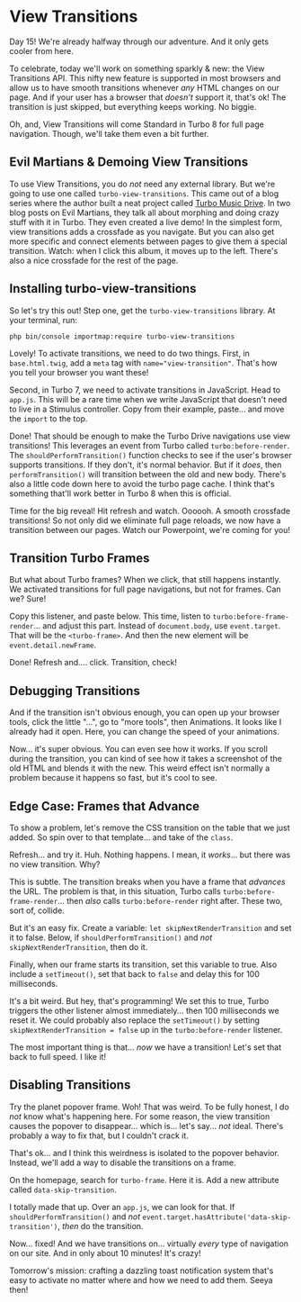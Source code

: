 # View Transitions

Day 15! We're already halfway through our adventure. And it only gets cooler from
here.

To celebrate, today we'll work on something sparkly & new: the View
Transitions API. This nifty new feature is supported in most browsers and allow us
to have smooth transitions whenever *any* HTML changes on our page. And if your
user has a browser that *doesn't* support it, that's ok! The transition is just
skipped, but everything keeps working. No biggie.

Oh, and, View Transitions will come Standard in Turbo 8 for full page navigation.
Though, we'll take them even a bit further.

## Evil Martians & Demoing View Transitions

To use View Transitions, you do *not* need any external library. But we're going
to use one called `turbo-view-transitions`. This came out of a blog series
where the author built a neat project called [Turbo Music Drive](https://github.com/palkan/turbo-music-drive).
In two blog posts on Evil Martians, they talk all about morphing and doing
crazy stuff with it in Turbo. They even created a live demo! In the simplest form,
view transitions adds a crossfade as you navigate. But you can also get more specific
and connect elements between pages to give them a special transition. Watch: when
I click this album, it moves up to the left. There's also a nice crossfade for the
rest of the page.

## Installing turbo-view-transitions

So let's try this out! Step one, get the `turbo-view-transitions` library. At
your terminal, run:

```terminal
php bin/console importmap:require turbo-view-transitions
```

Lovely! To activate transitions, we need to do two things. First, in `base.html.twig`,
add a `meta` tag with `name="view-transition"`. That's how you tell your browser
you want these!

Second, in Turbo 7, we need to activate transitions in JavaScript. Head to `app.js`.
This will be a rare time when we write JavaScript that doesn't need to live in a
Stimulus controller. Copy from their example, paste... and move the `import` to the
top.

Done! That should be enough to make the Turbo Drive navigations use view
transitions! This leverages an event from Turbo called `turbo:before-render`. The
`shouldPerformTransition()` function checks to see if the user's browser supports
transitions. If they don't, it's normal behavior. But if it *does*, then
`performTransition()` will transition between the old and new body. There's also
a little code down here to avoid the turbo page cache. I think that's something
that'll work better in Turbo 8 when this is official.

Time for the big reveal! Hit refresh and watch. Oooooh. A smooth
crossfade transitions! So not only did we eliminate full page reloads, we now have
a transition between our pages. Watch our Powerpoint, we're coming for you!

## Transition Turbo Frames

But what about Turbo frames? When we click, that still happens instantly. We
activated transitions for full page navigations, but not for frames. Can we?
Sure!

Copy this listener, and paste below. This time, listen to
`turbo:before-frame-render`... and adjust this part. Instead of `document.body`,
use `event.target`. That will be the `<turbo-frame>`. And then the new
element will be `event.detail.newFrame`.

Done! Refresh and.... click. Transition, check!

## Debugging Transitions

And if the transition isn't obvious enough, you can open up your browser tools,
click the little "...", go to "more tools", then Animations. It looks like I already
had it open. Here, you can change the speed of your animations.

Now... it's super obvious. You can even see how it works. If you scroll during
the transition, you can kind of see how it takes a screenshot of the old HTML and
blends it with the new. This weird effect isn't normally a problem because it
happens so fast, but it's cool to see.

## Edge Case: Frames that Advance

To show a problem, let's remove the CSS transition on the table that we just
added. So spin over to that template... and take of the `class`.

Refresh... and try it. Huh. Nothing happens. I mean, it *works*... but there was
no view transition. Why?

This is subtle. The transition breaks when you have a frame that *advances* the URL.
The problem is that, in this situation, Turbo calls `turbo:before-frame-render`...
then *also* calls `turbo:before-render` right after. These two, sort of, collide.

But it's an easy fix. Create a variable: `let skipNextRenderTransition` and set
it to false. Below, if `shouldPerformTransition()` and *not* `skipNextRenderTransition`,
then do it.

Finally, when our frame starts its transition, set this variable to true. Also
include a `setTimeout()`, set that back to `false` and delay this for 100
milliseconds.

It's a bit weird. But hey, that's programming! We set this to true, Turbo triggers
the other listener almost immediately... then 100 milliseconds we reset it. We could
probably also replace the `setTimeout()` by setting `skipNextRenderTransition = false`
up in the `turbo:before-render` listener.

The most important thing is that... *now* we have a transition! Let's set that back
to full speed. I like it!

## Disabling Transitions

Try the planet popover frame. Woh! That was weird. To be fully honest, I do *not*
know what's happening here. For some reason, the view transition causes the popover
to disappear... which is... let's say... *not* ideal. There's probably a way to fix
that, but I couldn't crack it.

That's ok... and I think this weirdness is isolated to the popover behavior.
Instead, we'll add a way to disable the transitions on a frame.

On the homepage, search for `turbo-frame`. Here it is. Add a new attribute called
`data-skip-transition`.

I totally made that up. Over an `app.js`, we can look for that. If
`shouldPerformTransition()` and *not* `event.target.hasAttribute('data-skip-transition')`,
*then* do the transition.

Now... fixed! And we have transitions on... virtually *every* type of navigation
on our site. And in only about 10 minutes! It's crazy!

Tomorrow's mission: crafting a dazzling toast notification system that's
easy to activate no matter where and how we need to add them. Seeya then!
